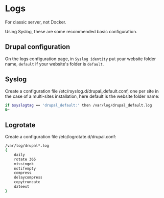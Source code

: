 # Logs

For classic server, not Docker.

Using Syslog, these are some recommended basic configuration.

## Drupal configuration

On the logs configuration page, in `Syslog identity` put your website folder
name, `default` if your website's folder is `default`.

## Syslog

Create a configuration file /etc/rsyslog.d/drupal_default.conf, one per site in
the case of a multi-sites installation, here default is the website folder
name:
```bash
if $syslogtag == 'drupal_default:' then /var/log/drupal_default.log
&~
```

## Logrotate

Create a configuration file /etc/logrotate.d/drupal.conf:
```bash
/var/log/drupal*.log
{
    daily
    rotate 365
    missingok
    notifempty
    compress
    delaycompress
    copytruncate
    dateext
}
```
